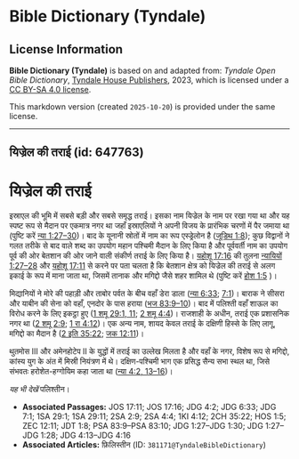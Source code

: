 # Bible Dictionary (Tyndale)

## License Information

**Bible Dictionary (Tyndale)** is based on and adapted from: _Tyndale Open Bible Dictionary_, [Tyndale House Publishers](https://tyndaleopenresources.com/), 2023, which is licensed under a [CC BY-SA 4.0 license](https://creativecommons.org/licenses/by-sa/4.0/legalcode.en).

This markdown version (created `2025-10-20`) is provided under the same license.



--------------------------------

## यिज्रेल की तराई (id: 647763)

यिज्रेल की तराई
===============

इस्राएल की भूमि में सबसे बड़ी और सबसे समृद्ध तराई। इसका नाम यिज्रेल के नाम पर रखा गया था और यह स्पष्ट रूप से मैदान पर एकमात्र नगर था जहाँ इस्राएलियों ने अपनी विजय के प्रारंभिक चरणों में पैर जमाया था (पुष्टि करें [न्या 1:27–30](https://ref.ly/Judg1:27-Judg1:30))। बाद के यूनानी स्रोतों में नाम का रूप एस्ड्रेलोन है ([जूडिथ 1:8](https://ref.ly/Jdt1:8)); कुछ विद्वानों ने गलत तरीके से बाद वाले शब्द का उपयोग महान पश्चिमी मैदान के लिए किया है और पूर्ववर्ती नाम का उपयोग पूर्व की ओर बेतशान की ओर जाने वाली संकीर्ण तराई के लिए किया है। [यहोशू 17:16](https://ref.ly/Josh17:16) की तुलना [न्यायियों 1:27–28](https://ref.ly/Judg1:27-Judg1:28) और [यहोशू 17:11](https://ref.ly/Josh17:11) से करने पर पता चलता है कि बेतशान क्षेत्र को यिज्रेल की तराई से अलग इकाई के रूप में माना जाता था, जिसमें तानाक और मगिद्दो जैसे शहर शामिल थे (पुष्टि करें [होश 1:5](https://ref.ly/Hos1:5) )।

मिद्यानियों ने मोरे की पहाड़ी और ताबोर पर्वत के बीच वहाँ डेरा डाला ([न्या 6:33](https://ref.ly/Judg6:33); [7:1](https://ref.ly/Judg7:1))। बाराक ने सीसरा और याबीन की सेना को वहाँ, एनदोर के पास हराया ([भज 83:9–10](https://ref.ly/Ps83:9-Ps83:10))। बाद में पलिश्ती वहाँ शाऊल का विरोध करने के लिए इकट्ठा हुए ([1 शमू 29:1, 11](https://ref.ly/1Sam29:1,1Sam29:11); [2 शमू 4:4](https://ref.ly/2Sam4:4))। राजशाही के अधीन, तराई एक प्रशासनिक नगर था ([2 शमू 2:9](https://ref.ly/2Sam2:9); [1 रा 4:12](https://ref.ly/1Kgs4:12))। एक अन्य नाम, शायद केवल तराई के दक्षिणी हिस्से के लिए लागू, मगिद्दो का मैदान है ([2 इति 35:22](https://ref.ly/2Chr35:22); [जक 12:11](https://ref.ly/Zech12:11))।

थुतमोस III और अमेनहोटेप II के युद्धों में तराई का उल्लेख मिलता है और वहाँ के नगर, विशेष रूप से मगिद्दो, कांस्य युग के अंत में मिस्री नियंत्रण में थे। दक्षिण\-पश्चिमी भाग एक प्रसिद्ध सैन्य सभा स्थल था, जिसे संभवतः हरोशेत\-हग्गोयिम कहा जाता था ([न्या 4:2, 13–16](https://ref.ly/Judg4:2,Judg4:13-Judg4:16))।

*यह भी देखें* पलिश्तीन।

* **Associated Passages:** JOS 17:11; JOS 17:16; JDG 4:2; JDG 6:33; JDG 7:1; 1SA 29:1; 1SA 29:11; 2SA 2:9; 2SA 4:4; 1KI 4:12; 2CH 35:22; HOS 1:5; ZEC 12:11; JDT 1:8; PSA 83:9–PSA 83:10; JDG 1:27–JDG 1:30; JDG 1:27–JDG 1:28; JDG 4:13–JDG 4:16
* **Associated Articles:** फ़िलिस्तीन (ID: `381171@TyndaleBibleDictionary`)


